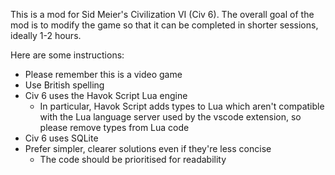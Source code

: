 This is a mod for Sid Meier's Civilization VI (Civ 6). The overall goal of the mod is to modify the game so that it can be completed in shorter sessions, ideally 1-2 hours.

Here are some instructions:

- Please remember this is a video game
- Use British spelling
- Civ 6 uses the Havok Script Lua engine
  - In particular, Havok Script adds types to Lua which aren't compatible with the Lua language server used by the vscode extension, so please remove types from Lua code
- Civ 6 uses SQLite
- Prefer simpler, clearer solutions even if they're less concise
  - The code should be prioritised for readability
